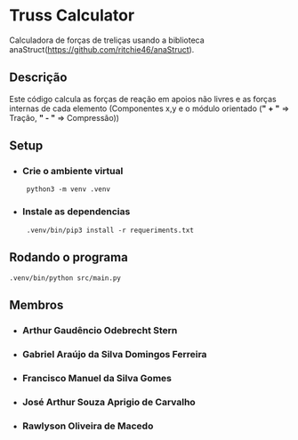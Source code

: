 # Truss Calculator
Calculadora de forças de treliças usando a biblioteca anaStruct(https://github.com/ritchie46/anaStruct).

## Descrição
Este código calcula as forças de reação em apoios não livres e as forças internas de cada elemento (Componentes x,y e o módulo orientado (<b>" + "</b> => Tração, <b>" - "</b> => Compressão))

## Setup

 - ### Crie o ambiente virtual
        python3 -m venv .venv
 - ### Instale as dependencias
        .venv/bin/pip3 install -r requeriments.txt

## Rodando o programa
    .venv/bin/python src/main.py

## Membros
- ### Arthur Gaudêncio Odebrecht Stern
- ### Gabriel Araújo da Silva Domingos Ferreira
- ### Francisco Manuel da Silva Gomes
- ### José Arthur Souza Aprigio de Carvalho
- ### Rawlyson Oliveira de Macedo